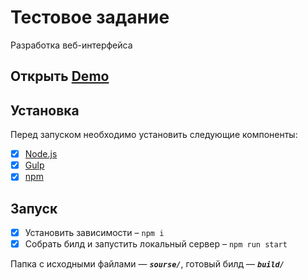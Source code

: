 # Тестовое задание
Разработка веб-интерфейса

## Открыть [Demo](https://gladosq.github.io/cat-marketplace/)

## Установка
Перед запуском необходимо установить следующие компоненты:
- [x] [Node.js](https://nodejs.org/)
- [x] [Gulp](https://gulpjs.com/)
- [x] [npm](https://www.npmjs.com/)

## Запуск
- [x] Установить зависимости – `npm i`
- [x] Собрать билд и запустить локальный сервер – `npm run start`

Папка с исходными файлами — _**`sourse/`**_, готовый билд — _**`build/`**_
